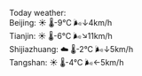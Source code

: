 Today weather:  
Beijing: ☀️ 🌡️-9°C 🌬️↓4km/h  
Tianjin: ☀️ 🌡️-6°C 🌬️↘11km/h  
Shijiazhuang: ☁️ 🌡️-2°C 🌬️↓5km/h  
Tangshan: ☀️ 🌡️-4°C 🌬️←5km/h  
